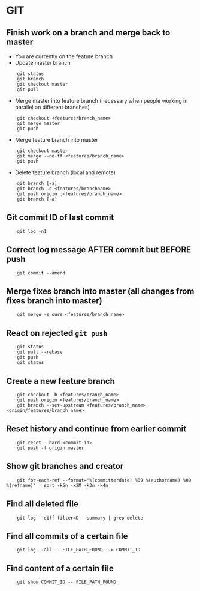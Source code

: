 # GIT

## Finish work on a branch and merge back to master

* You are currently on the feature branch
* Update master branch
```
    git status
    git branch
    git checkout master
    git pull
```

* Merge master into feature branch (necessary when people working in parallel on different branches)
```
    git checkout <features/branch_name>
    git merge master
    git push
```

* Merge feature branch into master
```
    git checkout master
    git merge --no-ff <features/branch_name>
    git push
```

* Delete feature branch (local and remote)
```
    git branch [-a]
    git branch -d <features/branchname>
    git push origin :<features/branch_name>
    git branch [-a]
```

## Git commit ID of last commit
```
    git log -n1
```

## Correct log message AFTER commit but BEFORE push
```
    git commit --amend
```

## Merge fixes branch into master (all changes from fixes branch into master)
```
    git merge -s ours <features/branch_name>
```

## React on rejected `git push`
```
    git status
    git pull --rebase
    git push
    git status
```

## Create a new feature branch
```
    git checkout -b <features/branch_name>
    git push origin <features/branch_name>
    git branch --set-upstream <features/branch_name> <origin/features/branch_name>
```

## Reset history and continue from earlier commit
```
    git reset --hard <commit-id>
    git push -f origin master
```

## Show git branches and creator
```
    git for-each-ref --format='%(committerdate) %09 %(authorname) %09 %(refname)' | sort -k5n -k2M -k3n -k4n
```

## Find all deleted file
```
    git log --diff-filter=D --summary | grep delete
```

## Find all commits of a certain file
```
    git log --all -- FILE_PATH_FOUND --> COMMIT_ID
```

## Find content of a certain file
```
    git show COMMIT_ID -- FILE_PATH_FOUND
```
